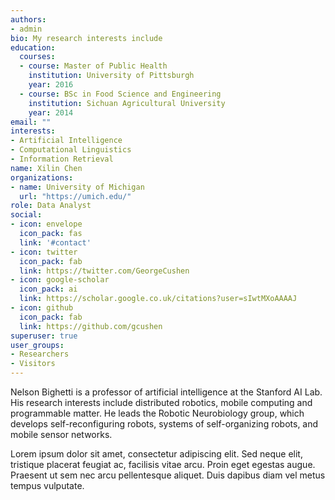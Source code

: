 ```yaml
---
authors:
- admin
bio: My research interests include 
education:
  courses:
  - course: Master of Public Health
    institution: University of Pittsburgh
    year: 2016
  - course: BSc in Food Science and Engineering
    institution: Sichuan Agricultural University
    year: 2014
email: ""
interests:
- Artificial Intelligence
- Computational Linguistics
- Information Retrieval
name: Xilin Chen
organizations:
- name: University of Michigan
  url: "https://umich.edu/"
role: Data Analyst
social:
- icon: envelope
  icon_pack: fas
  link: '#contact'
- icon: twitter
  icon_pack: fab
  link: https://twitter.com/GeorgeCushen
- icon: google-scholar
  icon_pack: ai
  link: https://scholar.google.co.uk/citations?user=sIwtMXoAAAAJ
- icon: github
  icon_pack: fab
  link: https://github.com/gcushen
superuser: true
user_groups:
- Researchers
- Visitors
---
```


Nelson Bighetti is a professor of artificial intelligence at the Stanford AI Lab. His research interests include distributed robotics, mobile computing and programmable matter. He leads the Robotic Neurobiology group, which develops self-reconfiguring robots, systems of self-organizing robots, and mobile sensor networks.

Lorem ipsum dolor sit amet, consectetur adipiscing elit. Sed neque elit, tristique placerat feugiat ac, facilisis vitae arcu. Proin eget egestas augue. Praesent ut sem nec arcu pellentesque aliquet. Duis dapibus diam vel metus tempus vulputate. 
